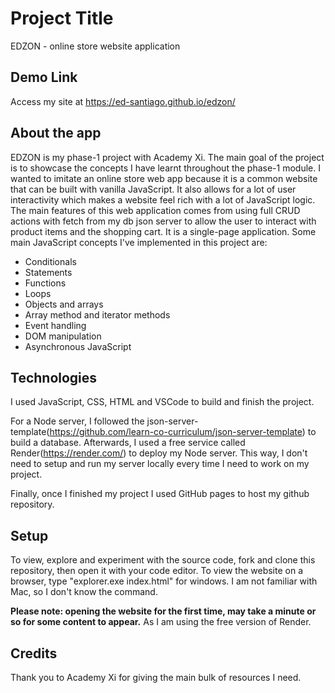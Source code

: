 # Project Title
EDZON - online store website application

## Demo Link
Access my site at https://ed-santiago.github.io/edzon/

## About the app
EDZON is my phase-1 project with Academy Xi. The main goal of the project is to showcase the concepts I have learnt throughout the phase-1 module.
I wanted to imitate an online store web app because it is a common website that can be built with vanilla JavaScript. It also allows for a lot of user interactivity
which makes a website feel rich with a lot of JavaScript logic. The main features of this web application comes from using full CRUD actions with fetch from my db
json server to allow the user to interact with product items and the shopping cart. It is a single-page application.
Some main JavaScript concepts I've implemented in this project are:
- Conditionals
- Statements
- Functions
- Loops
- Objects and arrays
- Array method and iterator methods
- Event handling
- DOM manipulation
- Asynchronous JavaScript

## Technologies
I used JavaScript, CSS, HTML and VSCode to build and finish the project.

For a Node server, I followed the json-server-template(https://github.com/learn-co-curriculum/json-server-template) 
to build a database. Afterwards, I used a free service called Render(https://render.com/) to deploy my Node server. This way, I don't need to
setup and run my server locally every time I need to work on my project.

Finally, once I finished my project I used GitHub pages to host my github repository.

## Setup
To view, explore and experiment with the source code, fork and clone this repository, then open it with your code editor. To view the website on a browser, type
"explorer.exe index.html" for windows. I am not familiar with Mac, so I don't know the command.

**Please note: opening the website for the first time, may take a minute or so for some content to appear.** As I am using the free version of Render.

## Credits
Thank you to Academy Xi for giving the main bulk of resources I need.